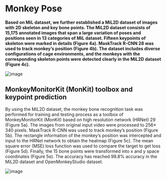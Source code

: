 # Monkey Pose

**Based on MiL dataset, we further established a MiL2D dataset of images with 2D skeleton and key bone points. The MiL2D dataset consists of 15,175 annotated images that span a large variation of poses and positions seen in 13 categories of MiL dataset. Fifteen keypoints of skeleton were marked in details (Figure 4a). MaskTrack R-CNN 28 was used to track monkey’s position (Figure 4b). The dataset includes diverse configurations of cage environments, and the monkeys with the corresponding skeleton points were detected clearly in the MiL2D dataset (Figure 4c).**

![image](https://user-images.githubusercontent.com/58841760/192129066-447be3f9-87a0-45f7-897b-a66d8b5263a2.png)

## MonkeyMonitorKit (MonKit) toolbox and keypoint prediction
By using the MiL2D dataset, the monkey bone recognition task was performed for training and testing process as a toolbox of MonkeyMonitorKit (MonKit) based on high resolution network (HRNet) 29 (Figure 5a). The images from original input video were processed to 256× 340 pixels. MaskTrack R-CNN was used to track monkey’s position (Figure 5b). The rectangle information of the monkey’s position was intercepted and input to the HRNet network to obtain the heatmap (Figure 5c). The mean square error (MSE) loss function was used to compare the target to get loss (Figure 5d). Finally, the 15 bone points were transformed into x and y space coordinates (Figure 5e). The accuracy has reached 98.8% accuracy in the MiL2D dataset and OpenMonkeyStudio dataset.

![image](https://user-images.githubusercontent.com/58841760/192129000-0700959c-5a09-4cab-bd06-c954014b761b.png)

##
